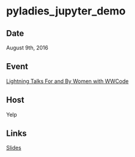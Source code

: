 # pyladies_jupyter_demo

## Date
August 9th, 2016

## Event
[Lightning Talks For and By Women with WWCode](http://www.meetup.com/PyLadiesSF/events/232709072/)

## Host
Yelp

## Links
[Slides](https://github.com/xun-tang/pyladies_jupyter_demo/pyladies_slides.pdf)
